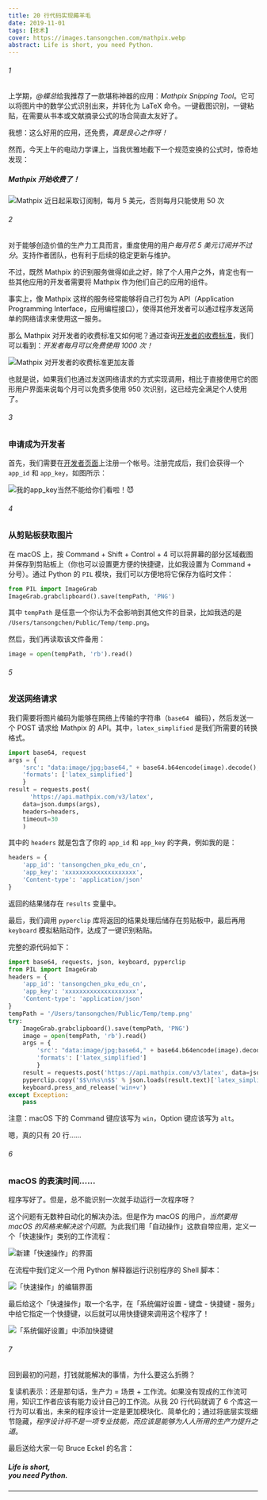 ```yaml
---
title: 20 行代码实现薅羊毛
date: 2019-11-01
tags: [技术]
cover: https://images.tansongchen.com/mathpix.webp
abstract: Life is short, you need Python.
---
```


###### 1

上学期，*@蝶总*给我推荐了一款堪称神器的应用：*Mathpix Snipping Tool*。它可以将图片中的数学公式识别出来，并转化为 LaTeX 命令。一键截图识别，一键粘贴，在需要从书本或文献摘录公式的场合简直太友好了。

我想：这么好用的应用，还免费，*真是良心之作呀！*

然而，今天上午的电动力学课上，当我优雅地截下一个规范变换的公式时，惊奇地发现：

##### Mathpix 开始收费了！

![Mathpix 近日起采取订阅制，每月 5 美元，否则每月只能使用 50 次](http://img.candobear.com/2019-10-10-031559.png)



###### 2

对于能够创造价值的生产力工具而言，重度使用的用户*每月花 5 美元订阅并不过分*。支持作者团队，也有利于后续的稳定更新与维护。

不过，既然 Mathpix 的识别服务做得如此之好，除了个人用户之外，肯定也有一些其他应用的开发者需要将 Mathpix 作为他们自己的应用的组件。

事实上，像 Mathpix 这样的服务经常能够将自己打包为 API（Application Programming Interface，应用编程接口），使得其他开发者可以通过程序发送简单的网络请求来使用这一服务。

那么 Mathpix 对开发者的收费标准又如何呢？通过查询[开发者的收费标准](https://mathpix.com/ocr#pricing)，我们可以看到：*开发者每月可以免费使用 1000 次！*

![Mathpix 对开发者的收费标准更加友善](http://img.candobear.com/2019-10-10-034205.png)

也就是说，如果我们也通过发送网络请求的方式实现调用，相比于直接使用它的图形用户界面来说每个月可以免费多使用 950 次识别，这已经完全满足个人使用了。

###### 3

### 申请成为开发者

首先，我们需要在[开发者页面](https://dashboard.mathpix.com/login)上注册一个帐号。注册完成后，我们会获得一个 `app_id` 和 `app_key`，如图所示：

![我的`app_key`当然不能给你们看啦！😈️](http://img.candobear.com/2019-10-10-%E6%88%AA%E5%B1%8F2019-10-0920.57.59.png)

###### 4

### 从剪贴板获取图片

在 macOS 上，按 Command + Shift + Control + 4 可以将屏幕的部分区域截图并保存到剪贴板上（你也可以设置更方便的快捷键，比如我设置为 Command + 分号）。通过 Python 的 `PIL` 模块，我们可以方便地将它保存为临时文件：

```python
from PIL import ImageGrab
ImageGrab.grabclipboard().save(tempPath, 'PNG')
```

其中 `tempPath` 是任意一个你认为不会影响到其他文件的目录，比如我选的是 `/Users/tansongchen/Public/Temp/temp.png`。

然后，我们再读取该文件备用：

```python
image = open(tempPath, 'rb').read()
```

###### 5

### 发送网络请求

我们需要将图片编码为能够在网络上传输的字符串（`base64 ` 编码），然后发送一个 POST 请求给 Mathpix 的 API。其中，`latex_simplified` 是我们所需要的转换格式。

```python
import base64, request
args = {
    'src': "data:image/jpg;base64," + base64.b64encode(image).decode(),
    'formats': ['latex_simplified']
    }
result = requests.post(
      'https://api.mathpix.com/v3/latex',
    data=json.dumps(args),
    headers=headers,
    timeout=30
    )
```

其中的 `headers` 就是包含了你的 `app_id` 和 `app_key` 的字典，例如我的是：

```python
headers = {
    'app_id': 'tansongchen_pku_edu_cn',
    'app_key': 'xxxxxxxxxxxxxxxxxxxx',
    'Content-type': 'application/json'
}
```

返回的结果储存在 `results` 变量中。

最后，我们调用 `pyperclip` 库将返回的结果处理后储存在剪贴板中，最后再用 `keyboard` 模拟粘贴动作，达成了一键识别粘贴。

完整的源代码如下：

```python
import base64, requests, json, keyboard, pyperclip
from PIL import ImageGrab
headers = {
    'app_id': 'tansongchen_pku_edu_cn',
    'app_key': 'xxxxxxxxxxxxxxxxxxxx',
    'Content-type': 'application/json'
}
tempPath = '/Users/tansongchen/Public/Temp/temp.png'
try:
    ImageGrab.grabclipboard().save(tempPath, 'PNG')
    image = open(tempPath, 'rb').read()
    args = {
        'src': "data:image/jpg;base64," + base64.b64encode(image).decode(),
        'formats': ['latex_simplified']
        }
    result = requests.post('https://api.mathpix.com/v3/latex', data=json.dumps(args), headers=headers, timeout=30)
    pyperclip.copy('$$\n%s\n$$' % json.loads(result.text)['latex_simplified'])
    keyboard.press_and_release('win+v')
except Exception:
    pass
```

注意：macOS 下的 Command 键应该写为 `win`，Option 键应该写为 `alt`。

嗯，真的只有 20 行……

###### 6

### macOS 的表演时间……

程序写好了。但是，总不能识别一次就手动运行一次程序呀？

这个问题有无数种自动化的解决办法。但是作为 macOS 的用户，*当然要用 macOS 的风格来解决这个问题*。为此我们用「自动操作」这款自带应用，定义一个「快速操作」类别的工作流程：

![新建「快速操作」的界面](http://img.candobear.com/2019-10-10-170010.png)

在流程中我们定义一个用 Python 解释器运行识别程序的 Shell 脚本：

![「快速操作」的编辑界面](http://img.candobear.com/2019-10-10-170130.png)

最后给这个「快速操作」取一个名字，在「系统偏好设置 - 键盘 - 快捷键 - 服务」中给它指定一个快捷键，以后就可以用快捷键来调用这个程序了！

![「系统偏好设置」中添加快捷键](http://img.candobear.com/2019-10-10-170353.png)

###### 7

回到最初的问题，打钱就能解决的事情，为什么要这么折腾？

复读机表示：还是那句话，生产力 = 场景 + 工作流。如果没有现成的工作流可用，知识工作者应该有能力设计自己的工作流。从我 20 行代码就调了 6 个库这一行为可以看出，未来的程序设计一定是更加模块化、简单化的；通过将底层实现细节隐藏，*程序设计将不是一项专业技能，而应该是能够为人人所用的生产力提升之道*。

最后送给大家一句 Bruce Eckel 的名言：

##### Life is short, <br/>you need Python.

---



